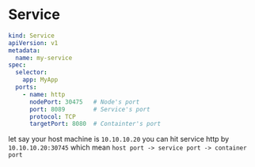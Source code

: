 # Service

```yaml
kind: Service
apiVersion: v1
metadata:
  name: my-service
spec:
  selector:
    app: MyApp
  ports:
    - name: http
      nodePort: 30475   # Node's port
      port: 8089        # Service's port
      protocol: TCP
      targetPort: 8080  # Containter's port
```

let say your host machine is `10.10.10.20` you can hit service http by `10.10.10.20:30745` which mean `host port -> service port -> container port`